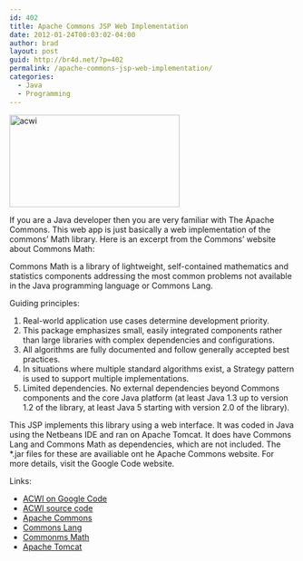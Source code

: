 ```yaml
---
id: 402
title: Apache Commons JSP Web Implementation
date: 2012-01-24T00:03:02-04:00
author: brad
layout: post
guid: http://br4d.net/?p=402
permalink: /apache-commons-jsp-web-implementation/
categories:
  - Java
  - Programming
---
```

[<img class="alignleft size-medium wp-image-403" title="" src="/images/2015/01/acwi-300x163.png" alt="acwi" width="300" height="163" srcset="/images/2015/01/acwi-300x163.png 300w, /images/2015/01/acwi.png 581w" sizes="(max-width: 300px) 100vw, 300px" />](/images/2015/01/acwi.png)

If you are a Java developer then you are very familiar with The Apache Commons. This web app is just basically a web implementation of the commons’ Math library. Here is an excerpt from the Commons’ website about Commons Math:

Commons Math is a library of lightweight, self-contained mathematics and statistics components addressing the most common problems not available in the Java programming language or Commons Lang.

<div class="well">
  Guiding principles:</p> 
  
  <ol>
    <li>
      Real-world application use cases determine development priority.
    </li>
    <li>
      This package emphasizes small, easily integrated components rather than large libraries with complex dependencies and configurations.
    </li>
    <li>
      All algorithms are fully documented and follow generally accepted best practices.
    </li>
    <li>
      In situations where multiple standard algorithms exist, a Strategy pattern is used to support multiple implementations.
    </li>
    <li>
      Limited dependencies. No external dependencies beyond Commons components and the core Java platform (at least Java 1.3 up to version 1.2 of the library, at least Java 5 starting with version 2.0 of the library).
    </li>
  </ol>
</div>

This JSP implements this library using a web interface. It was coded in Java using the Netbeans IDE and ran on Apache Tomcat. It does have Commons Lang and Commons Math as dependencies, which are not included. The *.jar files for these are availiable ont he Apache Commons website. For more details, visit the Google Code website.

Links:

  * [ACWI on Google Code](http://code.google.com/p/acwi/)
  * [ACWI source code](http://code.google.com/p/acwi/source/browse/)
  * [Apache Commons](http://commons.apache.org/)
  * [Commons Lang](http://commons.apache.org/lang/)
  * [Commonms Math](http://commons.apache.org/math/)
  * [Apache Tomcat](http://tomcat.apache.org/)